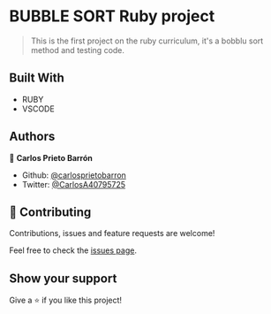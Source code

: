 # BUBBLE SORT Ruby project

> This is the first project on the ruby curriculum, it's a bobblu sort method and testing code.
  


## Built With

- RUBY
- VSCODE

## Authors

👤 **Carlos Prieto Barrón**

- Github: [@carlosprietobarron](https://github.com/carlosprietobarron)
- Twitter: [@CarlosA40795725](https://twitter.com/CarlosA40795725)


## 🤝 Contributing

Contributions, issues and feature requests are welcome!

Feel free to check the [issues page](issues/).

## Show your support

Give a ⭐️ if you like this project!

